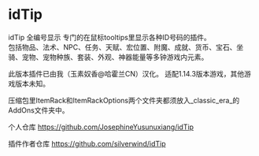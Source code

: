 # idTip
idTip 全编号显示
  专门的在鼠标tooltips里显示各种ID号码的插件。  
  包括物品、法术、NPC、任务、天赋、宏位置、附魔、成就、货币、宝石、坐骑、宠物、宠物种族、套装、外观、神器能量等多钟游戏内元素。  
  
  此版本插件已由我（玉素奴香@哈霍兰CN）汉化。 
  适配1.14.3版本游戏，其他游戏版本未知。  
  
  压缩包里ItemRack和ItemRackOptions两个文件夹都须放入_classic_era_的AddOns文件夹中。  
  
  个人仓库 https://github.com/JosephineYusunuxiang/idTip   
  
  插件作者仓库 https://github.com/silverwind/idTip  
